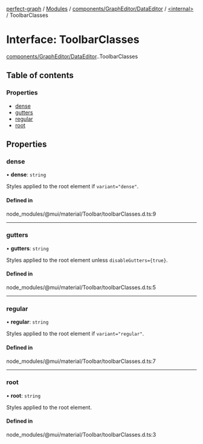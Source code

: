 [perfect-graph](../README.md) / [Modules](../modules.md) / [components/GraphEditor/DataEditor](../modules/components_GraphEditor_DataEditor.md) / [<internal\>](../modules/components_GraphEditor_DataEditor._internal_.md) / ToolbarClasses

# Interface: ToolbarClasses

[components/GraphEditor/DataEditor](../modules/components_GraphEditor_DataEditor.md).[<internal>](../modules/components_GraphEditor_DataEditor._internal_.md).ToolbarClasses

## Table of contents

### Properties

- [dense](components_GraphEditor_DataEditor._internal_.ToolbarClasses.md#dense)
- [gutters](components_GraphEditor_DataEditor._internal_.ToolbarClasses.md#gutters)
- [regular](components_GraphEditor_DataEditor._internal_.ToolbarClasses.md#regular)
- [root](components_GraphEditor_DataEditor._internal_.ToolbarClasses.md#root)

## Properties

### dense

• **dense**: `string`

Styles applied to the root element if `variant="dense"`.

#### Defined in

node_modules/@mui/material/Toolbar/toolbarClasses.d.ts:9

___

### gutters

• **gutters**: `string`

Styles applied to the root element unless `disableGutters={true}`.

#### Defined in

node_modules/@mui/material/Toolbar/toolbarClasses.d.ts:5

___

### regular

• **regular**: `string`

Styles applied to the root element if `variant="regular"`.

#### Defined in

node_modules/@mui/material/Toolbar/toolbarClasses.d.ts:7

___

### root

• **root**: `string`

Styles applied to the root element.

#### Defined in

node_modules/@mui/material/Toolbar/toolbarClasses.d.ts:3
